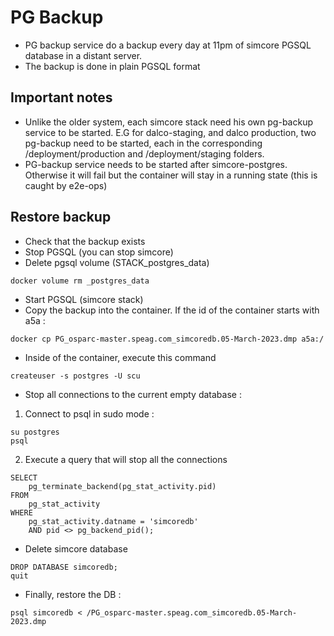 # PG Backup

- PG backup service do a backup every day at 11pm of simcore PGSQL database in a distant server.
- The backup is done in plain PGSQL format


## Important notes
- Unlike the older system, each simcore stack need his own pg-backup service to be started. E.G for dalco-staging, and dalco production, two pg-backup need to be started, each in the corresponding /deployment/production and /deployment/staging folders.
- PG-backup service needs to be started after simcore-postgres. Otherwise it will fail but the container will stay in a running state (this is caught by e2e-ops)

## Restore backup

- Check that the backup exists
- Stop PGSQL (you can stop simcore)
- Delete pgsql volume (STACK_postgres_data)
```
docker volume rm _postgres_data
```
- Start PGSQL (simcore stack)
- Copy the backup into the container. If the id of the container starts with a5a :
```
docker cp PG_osparc-master.speag.com_simcoredb.05-March-2023.dmp a5a:/
```
- Inside of the container, execute this command
```
createuser -s postgres -U scu
```
- Stop all connections to the current empty database :
1) Connect to psql in sudo mode :
```
su postgres
psql
```
2) Execute a query that will stop all the connections
```
SELECT
	pg_terminate_backend(pg_stat_activity.pid)
FROM
	pg_stat_activity
WHERE
	pg_stat_activity.datname = 'simcoredb'
	AND pid <> pg_backend_pid();
```
- Delete simcore database
```
DROP DATABASE simcoredb;
quit
```
- Finally, restore the DB :
```
psql simcoredb < /PG_osparc-master.speag.com_simcoredb.05-March-2023.dmp
```
